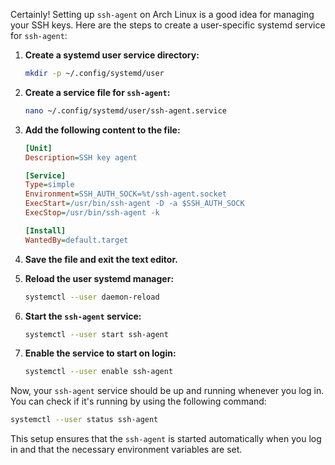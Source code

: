 Certainly! Setting up `ssh-agent` on Arch Linux is a good idea for managing your SSH keys. Here are the steps to create a user-specific systemd service for `ssh-agent`:

1. **Create a systemd user service directory:**
   ```bash
   mkdir -p ~/.config/systemd/user
   ```

2. **Create a service file for `ssh-agent`:**
   ```bash
   nano ~/.config/systemd/user/ssh-agent.service
   ```

3. **Add the following content to the file:**
   ```ini
   [Unit]
   Description=SSH key agent

   [Service]
   Type=simple
   Environment=SSH_AUTH_SOCK=%t/ssh-agent.socket
   ExecStart=/usr/bin/ssh-agent -D -a $SSH_AUTH_SOCK
   ExecStop=/usr/bin/ssh-agent -k

   [Install]
   WantedBy=default.target
   ```

4. **Save the file and exit the text editor.**

5. **Reload the user systemd manager:**
   ```bash
   systemctl --user daemon-reload
   ```

6. **Start the `ssh-agent` service:**
   ```bash
   systemctl --user start ssh-agent
   ```

7. **Enable the service to start on login:**
   ```bash
   systemctl --user enable ssh-agent
   ```

Now, your `ssh-agent` service should be up and running whenever you log in. You can check if it's running by using the following command:

```bash
systemctl --user status ssh-agent
```

This setup ensures that the `ssh-agent` is started automatically when you log in and that the necessary environment variables are set.
